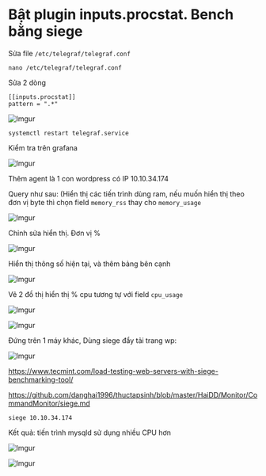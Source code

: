 # Bật plugin inputs.procstat. Bench bằng siege

Sửa file `/etc/telegraf/telegraf.conf`

    nano /etc/telegraf/telegraf.conf

Sửa 2 dòng

    [[inputs.procstat]]
    pattern = ".*"

![Imgur](https://i.imgur.com/j3JOrdY.png)

    systemctl restart telegraf.service

Kiểm tra trên grafana

![Imgur](https://i.imgur.com/VHYM1m2.png)

Thêm agent là 1 con wordpress có IP 10.10.34.174

Query như sau: (Hiển thị các tiến trình dùng ram, nếu muốn hiển thị theo đơn vị byte thì chọn field `memory_rss` thay cho `memory_usage`

![Imgur](https://i.imgur.com/mBTHlXT.png)

Chỉnh sửa hiển thị. Đơn vị %

![Imgur](https://i.imgur.com/AAzdVl5.png)

Hiển thị thông số hiện tại, và thêm bảng bên cạnh

![Imgur](https://i.imgur.com/2TPUF5X.png)

Vẽ 2 đồ thị hiển thị % cpu tương tự với field `cpu_usage`

![Imgur](https://i.imgur.com/thh0KyV.png)

![Imgur](https://i.imgur.com/xw3D1SL.png)

Đứng trên 1 máy khác, Dùng siege đẩy tải trang wp: 

![Imgur](https://i.imgur.com/rBnMxxI.png)

https://www.tecmint.com/load-testing-web-servers-with-siege-benchmarking-tool/

https://github.com/danghai1996/thuctapsinh/blob/master/HaiDD/Monitor/CommandMonitor/siege.md

    siege 10.10.34.174

Kết quả: tiến trình mysqld sử dụng nhiều CPU hơn

![Imgur](https://i.imgur.com/jKSlbKy.png)

![Imgur](https://i.imgur.com/zauwpIl.png)